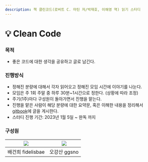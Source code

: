 ```yaml
---
description: 책 클린코드(로버트 C. 마틴 저/박재호, 이해영 역) 읽기 스터디
---
```


# 💡 Clean Code

### 목적

* 좋은 코드에 대한 생각을 공유하고 글로 남긴다.

### 진행방식

* 정해진 분량에 대해서 각자 읽어오고 정해진 모임 시간에 이야기를 나눈다.
* 모임은 주 1회 주말 중 하루 30분\~1시간으로 정한다. (상황에 따라 조정)
* 주기(1주)마다 구성원이 돌아가면서 진행을 맡는다.
* 진행을 맡은 사람이 해당 분량에 대한 요약문, 혹은 이해한 내용을 정리해서 [gitbook](https://factory-1.gitbook.io/chain-smoking-club/)에 글을 게시한다.
* 스터디 진행 기간: 2023년 1월 5일 \~ 완독 까지

### 구성원

| [![](https://avatars.githubusercontent.com/u/104837639?v=4)](https://www.github.com/fidelisbae) | [![](https://avatars.githubusercontent.com/u/46833758?v=4)](https://www.github.com/ggsno) |
| ----------------------------------------------------------------------------------------------- | ----------------------------------------------------------------------------------------- |
| 배건희 fidelisbae                                                                                  | 오강산 ggsno                                                                                 |
